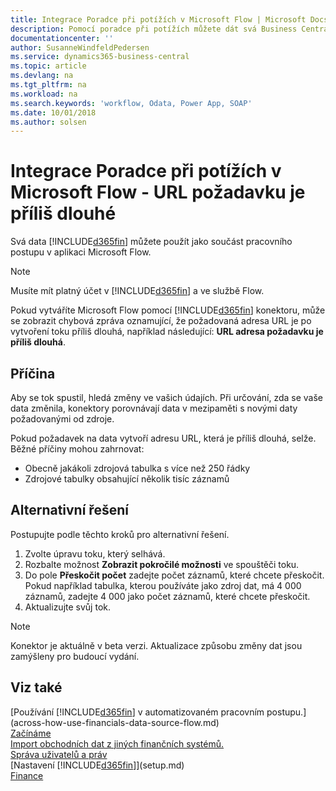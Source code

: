```yaml
---
title: Integrace Poradce při potížích v Microsoft Flow | Microsoft Docs
description: Pomocí poradce při potížích můžete dát svá Business Central data k dispozici jako zdroj dat a zadat OData URL svých webových služeb a vytvořit tak automatizovaný pracovní postup.
documentationcenter: ''
author: SusanneWindfeldPedersen
ms.service: dynamics365-business-central
ms.topic: article
ms.devlang: na
ms.tgt_pltfrm: na
ms.workload: na
ms.search.keywords: 'workflow, Odata, Power App, SOAP'
ms.date: 10/01/2018
ms.author: solsen
---
```

# <a name="troubleshooting-integration-with-microsoft-flow---request-url-too-long"></a>Integrace Poradce při potížích v Microsoft Flow - URL požadavku je příliš dlouhé
Svá data [!INCLUDE[d365fin](includes/d365fin_md.md)] můžete použít jako součást pracovního postupu v aplikaci Microsoft Flow.

> [!NOTE]  
> Musíte mít platný účet v [!INCLUDE[d365fin](includes/d365fin_md.md)] a ve službě Flow.

Pokud vytváříte Microsoft Flow pomocí [!INCLUDE[d365fin](includes/d365fin_md.md)] konektoru, může se zobrazit chybová zpráva oznamující, že požadovaná adresa URL je po vytvoření toku příliš dlouhá, například následující: **URL adresa požadavku je příliš dlouhá**.

## <a name="cause"></a>Příčina
Aby se tok spustil, hledá změny ve vašich údajích. Při určování, zda se vaše data změnila, konektory porovnávají data v mezipaměti s novými daty požadovanými od zdroje.

Pokud požadavek na data vytvoří adresu URL, která je příliš dlouhá, selže. Běžné příčiny mohou zahrnovat:
- Obecně jakákoli zdrojová tabulka s více než 250 řádky
- Zdrojové tabulky obsahující několik tisíc záznamů

## <a name="workaround"></a>Alternativní řešení
Postupujte podle těchto kroků pro alternativní řešení.
1. Zvolte úpravu toku, který selhává.
2. Rozbalte možnost **Zobrazit pokročilé možnosti** ve spouštěči toku.
3. Do pole **Přeskočit počet** zadejte počet záznamů, které chcete přeskočit.  
   Pokud například tabulka, kterou používáte jako zdroj dat, má 4 000 záznamů, zadejte 4 000 jako počet záznamů, které chcete přeskočit.
4. Aktualizujte svůj tok.

> [!NOTE]  
> Konektor je aktuálně v beta verzi. Aktualizace způsobu změny dat jsou zamýšleny pro budoucí vydání.


## <a name="see-also"></a>Viz také
[Používání [!INCLUDE[d365fin](includes/d365fin_md.md)] v automatizovaném pracovním postupu.](across-how-use-financials-data-source-flow.md)  
[Začínáme](product-get-started.md)  
[Import obchodních dat z jiných finančních systémů.](across-import-data-configuration-packages.md)  
[Správa uživatelů a práv](ui-how-users-permissions.md)    
[Nastavení [!INCLUDE[d365fin](includes/d365fin_md.md)]](setup.md)  
[Finance](finance.md)
